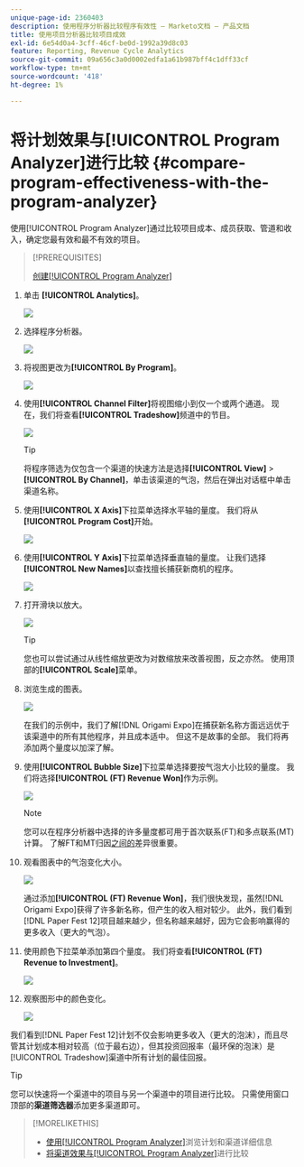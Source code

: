 ```yaml
---
unique-page-id: 2360403
description: 使用程序分析器比较程序有效性 — Marketo文档 — 产品文档
title: 使用项目分析器比较项目成效
exl-id: 6e54d0a4-3cff-46cf-be0d-1992a39d8c03
feature: Reporting, Revenue Cycle Analytics
source-git-commit: 09a656c3a0d0002edfa1a61b987bff4c1dff33cf
workflow-type: tm+mt
source-wordcount: '418'
ht-degree: 1%

---
```


# 将计划效果与[!UICONTROL Program Analyzer]进行比较 {#compare-program-effectiveness-with-the-program-analyzer}

使用[!UICONTROL Program Analyzer]通过比较项目成本、成员获取、管道和收入，确定您最有效和最不有效的项目。

>[!PREREQUISITES]
>
>[创建[!UICONTROL Program Analyzer]](/help/marketo/product-docs/reporting/revenue-cycle-analytics/program-analytics/create-a-program-analyzer.md)

1. 单击 **[!UICONTROL Analytics]**。

   ![](assets/image2014-9-17-18-3a50-3a30.png)

1. 选择程序分析器。

   ![](assets/image2014-9-17-18-3a50-3a37.png)

1. 将视图更改为&#x200B;**[!UICONTROL By Program]**。

   ![](assets/image2014-9-17-18-3a50-3a44.png)

1. 使用&#x200B;**[!UICONTROL Channel Filter]**&#x200B;将视图缩小到仅一个或两个通道。 现在，我们将查看&#x200B;**[!UICONTROL Tradeshow]**&#x200B;频道中的节目。

   ![](assets/image2014-9-17-18-3a51-3a2.png)

   >[!TIP]
   >
   >将程序筛选为仅包含一个渠道的快速方法是选择&#x200B;**[!UICONTROL View]** > **[!UICONTROL By Channel]**，单击该渠道的气泡，然后在弹出对话框中单击渠道名称。

1. 使用&#x200B;**[!UICONTROL X Axis]**&#x200B;下拉菜单选择水平轴的量度。 我们将从&#x200B;**[!UICONTROL Program Cost]**&#x200B;开始。

   ![](assets/image2014-9-17-18-3a52-3a16.png)

1. 使用&#x200B;**[!UICONTROL Y Axis]**&#x200B;下拉菜单选择垂直轴的量度。 让我们选择&#x200B;**[!UICONTROL New Names]**&#x200B;以查找擅长捕获新商机的程序。

   ![](assets/image2014-9-17-18-3a52-3a26.png)

1. 打开滑块以放大。

   ![](assets/image2014-9-17-18-3a53-3a9.png)

   >[!TIP]
   >
   >您也可以尝试通过从线性缩放更改为对数缩放来改善视图，反之亦然。 使用顶部的&#x200B;**[!UICONTROL Scale]**&#x200B;菜单。

1. 浏览生成的图表。

   ![](assets/image2014-9-17-18-3a53-3a49.png)

   在我们的示例中，我们了解[!DNL Origami Expo]在捕获新名称方面远远优于该渠道中的所有其他程序，并且成本适中。 但这不是故事的全部。 我们将再添加两个量度以加深了解。

1. 使用&#x200B;**[!UICONTROL Bubble Size]**&#x200B;下拉菜单选择要按气泡大小比较的量度。 我们将选择&#x200B;**[!UICONTROL (FT) Revenue Won]**&#x200B;作为示例。

   ![](assets/image2014-9-17-18-3a54-3a25.png)

   >[!NOTE]
   >
   >您可以在程序分析器中选择的许多量度都可用于首次联系(FT)和多点联系(MT)计算。 了解FT和MT归因[之间的](/help/marketo/product-docs/reporting/revenue-cycle-analytics/revenue-tools/attribution/understanding-attribution.md)差异很重要。

1. 观看图表中的气泡变化大小。

   ![](assets/image2014-9-17-18-3a54-3a57.png)

   通过添加&#x200B;**[!UICONTROL (FT) Revenue Won]**，我们很快发现，虽然[!DNL Origami Expo]获得了许多新名称，但产生的收入相对较少。 此外，我们看到[!DNL Paper Fest 12]项目越来越少，但名称越来越好，因为它会影响赢得的更多收入（更大的气泡）。

1. 使用颜色下拉菜单添加第四个量度。 我们将查看&#x200B;**[!UICONTROL (FT) Revenue to Investment]**。

   ![](assets/image2014-9-17-18-3a55-3a33.png)

1. 观察图形中的颜色变化。

   ![](assets/image2014-9-17-18-3a55-3a47.png)

我们看到[!DNL Paper Fest 12]计划不仅会影响更多收入（更大的泡沫），而且尽管其计划成本相对较高（位于最右边），但其投资回报率（最环保的泡沫）是[!UICONTROL Tradeshow]渠道中所有计划的最佳回报。

>[!TIP]
>
>您可以快速将一个渠道中的项目与另一个渠道中的项目进行比较。 只需使用窗口顶部的&#x200B;**渠道筛选器**&#x200B;添加更多渠道即可。

>[!MORELIKETHIS]
>
>* [使用[!UICONTROL Program Analyzer]](/help/marketo/product-docs/reporting/revenue-cycle-analytics/program-analytics/explore-program-and-channel-details-with-the-program-analyzer.md)浏览计划和渠道详细信息
>* [将渠道效果与[!UICONTROL Program Analyzer]](/help/marketo/product-docs/reporting/revenue-cycle-analytics/program-analytics/compare-channel-effectiveness-with-the-program-analyzer.md)进行比较
